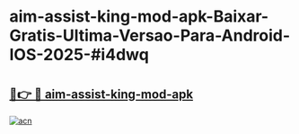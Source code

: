 # aim-assist-king-mod-apk-Baixar-Gratis-Ultima-Versao-Para-Android-IOS-2025-#i4dwq

# <h2><a href="https://ainizakaria.my?title=aim-assist-king-mod-apk&ref=24M">🔗👉 🔴 aim-assist-king-mod-apk</a></h2>

[![acn](https://github.com/user-attachments/assets/0f9c940e-d8b0-45ae-aac7-cd30a18b3e1c)](https://ainizakaria.my?title=aim-assist-king-mod-apk&ref=24M)

